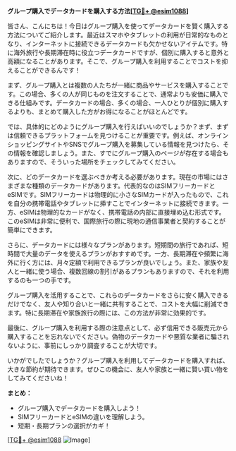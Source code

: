 **グループ購入でデータカードを購入する方法[[TG💪+ @esim1088](https://t.me/s/esim1088)]**

皆さん、こんにちは！今日はグループ購入を使ってデータカードを賢く購入する方法についてご紹介します。最近はスマホやタブレットの利用が日常的なものとなり、インターネットに接続できるデータカードも欠かせないアイテムです。特に海外旅行や長期滞在時に役立つデータカードですが、個別に購入すると意外と高額になることがあります。そこで、グループ購入を利用することでコストを抑えることができるんです！

まず、グループ購入とは複数の人たちが一緒に商品やサービスを購入することです。この場合、多くの人が同じものを注文することで、通常よりも安価に購入できる仕組みです。データカードの場合、多くの場合、一人ひとりが個別に購入するよりも、まとめて購入した方がお得になることがほとんどです。

では、具体的にどのようにグループ購入を行えばいいのでしょうか？まず、まずは信頼できるプラットフォームを見つけることが重要です。例えば、オンラインショッピングサイトやSNSでグループ購入を募集している情報を見つけたら、その情報を確認しましょう。また、すでにグループ購入のページが存在する場合もありますので、そういった場所をチェックしてみてください。

次に、どのデータカードを選ぶべきか考える必要があります。現在の市場にはさまざまな種類のデータカードがあります。代表的なのはSIMフリーカードとeSIMです。SIMフリーカードは物理的に小さなSIMカードが入ったもので、これを自分の携帯電話やタブレットに挿すことでインターネットに接続できます。一方、eSIMは物理的なカードがなく、携帯電話の内部に直接埋め込む形式です。このeSIMは非常に便利で、国際旅行の際に現地の通信事業者と契約することが簡単にできます。

さらに、データカードには様々なプランがあります。短期間の旅行であれば、短時間で大量のデータを使えるプランがおすすめです。一方、長期滞在や頻繁に海外に行く方には、月々定額で利用できるプランが良いでしょう。また、家族や友人と一緒に使う場合、複数回線の割引があるプランもありますので、それを利用するのも一つの手です。

グループ購入を活用することで、これらのデータカードをさらに安く購入できるだけでなく、友人や知り合いと一緒に共有することで、コストを大幅に削減できます。特に長期滞在や家族旅行の際には、この方法が非常に効果的です。

最後に、グループ購入を利用する際の注意点として、必ず信用できる販売元から購入することを忘れないでください。偽物のデータカードや悪質な業者に騙されないように、事前にしっかり調査することが大切です。

いかがでしたでしょうか？グループ購入を利用してデータカードを購入すれば、大きな節約が期待できます。ぜひこの機会に、友人や家族と一緒に賢い買い物をしてみてくださいね！

**まとめ：**
- グループ購入でデータカードを購入しよう！
- SIMフリーカードとeSIMの違いを理解しよう。
- 短期・長期プランの選択がカギ！

[[TG💪+ @esim1088](https://t.me/s/esim1088) ![Image](https://i.postimg.cc/Y0z9fWf4/image.png)]